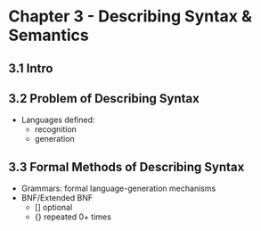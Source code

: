 # Chapter 3 - Describing Syntax & Semantics

## 3.1 Intro

## 3.2 Problem of Describing Syntax
- Languages defined:
    - recognition
    - generation

## 3.3 Formal Methods of Describing Syntax
- Grammars: formal language-generation mechanisms
- BNF/Extended BNF
    - [] optional
    - {} repeated 0+ times